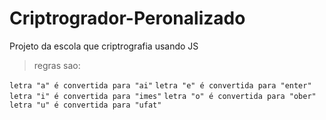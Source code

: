 # Criptrogrador-Peronalizado
Projeto da escola que criptrografia usando JS


> regras sao: 

```letra "a" é convertida para "ai"```
```letra "e" é convertida para "enter"```
```letra "i" é convertida para "imes"```
```letra "o" é convertida para "ober"```
```letra "u" é convertida para "ufat"```
